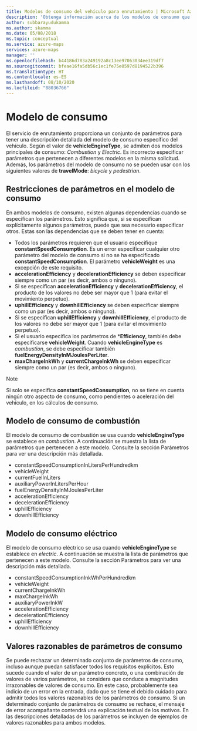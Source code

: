 ```yaml
---
title: Modelos de consumo del vehículo para enrutamiento | Microsoft Azure Maps
description: 'Obtenga información acerca de los modelos de consumo que Azure Maps admite: combustión y electricidad. Vea qué parámetros usa cada modelo y sus restricciones.'
author: subbarayudukamma
ms.author: skamma
ms.date: 05/08/2018
ms.topic: conceptual
ms.service: azure-maps
services: azure-maps
manager: ''
ms.openlocfilehash: b44186d783a249192a8c13ee97063034ee319df7
ms.sourcegitcommit: bfeae16fa5db56c1ec1fe75e0597d8194522b396
ms.translationtype: HT
ms.contentlocale: es-ES
ms.lasthandoff: 08/10/2020
ms.locfileid: "88036766"
---
```

# <a name="consumption-model"></a>Modelo de consumo

El servicio de enrutamiento proporciona un conjunto de parámetros para tener una descripción detallada del modelo de consumo específico del vehículo.
Según el valor de **vehicleEngineType**, se admiten dos modelos principales de consumo: _Combustion_ y _Electric_. Es incorrecto especificar parámetros que pertenecen a diferentes modelos en la misma solicitud. Además, los parámetros del modelo de consumo no se pueden usar con los siguientes valores de **travelMode**: _bicycle_ y _pedestrian_.

## <a name="parameter-constraints-for-consumption-model"></a>Restricciones de parámetros en el modelo de consumo

En ambos modelos de consumo, existen algunas dependencias cuando se especifican los parámetros. Esto significa que, si se especifican explícitamente algunos parámetros, puede que sea necesario especificar otros. Estas son las dependencias que se deben tener en cuenta:

* Todos los parámetros requieren que el usuario especifique **constantSpeedConsumption**. Es un error especificar cualquier otro parámetro del modelo de consumo si no se ha especificado **constantSpeedConsumption**. El parámetro **vehicleWeight** es una excepción de este requisito.
* **accelerationEfficiency** y **decelerationEfficiency** se deben especificar siempre como un par (es decir, ambos o ninguno).
* Si se especifican **accelerationEfficiency** y **decelerationEfficiency**, el producto de los valores no debe ser mayor que 1 (para evitar el movimiento perpetuo).
* **uphillEfficiency** y **downhillEfficiency** se deben especificar siempre como un par (es decir, ambos o ninguno).
* Si se especifican **uphillEfficiency** y **downhillEfficiency**, el producto de los valores no debe ser mayor que 1 (para evitar el movimiento perpetuo).
* Si el usuario especifica los parámetros de \*__Efficiency__, también debe especificarse **vehicleWeight**. Cuando **vehicleEngineType** es _combustion_, se debe especificar también **fuelEnergyDensityInMJoulesPerLiter**.
* **maxChargeInkWh** y **currentChargeInkWh** se deben especificar siempre como un par (es decir, ambos o ninguno).

> [!NOTE]
> Si solo se especifica **constantSpeedConsumption**, no se tiene en cuenta ningún otro aspecto de consumo, como pendientes o aceleración del vehículo, en los cálculos de consumo.

## <a name="combustion-consumption-model"></a>Modelo de consumo de combustión

El modelo de consumo de combustión se usa cuando **vehicleEngineType** se establece en _combustion_.
A continuación se muestra la lista de parámetros que pertenecen a este modelo. Consulte la sección Parámetros para ver una descripción más detallada.

* constantSpeedConsumptionInLitersPerHundredkm
* vehicleWeight
* currentFuelInLiters
* auxiliaryPowerInLitersPerHour
* fuelEnergyDensityInMJoulesPerLiter
* accelerationEfficiency
* decelerationEfficiency
* uphillEfficiency
* downhillEfficiency

## <a name="electric-consumption-model"></a>Modelo de consumo eléctrico

El modelo de consumo eléctrico se usa cuando **vehicleEngineType** se establece en _electric_.
A continuación se muestra la lista de parámetros que pertenecen a este modelo. Consulte la sección Parámetros para ver una descripción más detallada.

* constantSpeedConsumptionInkWhPerHundredkm
* vehicleWeight
* currentChargeInkWh
* maxChargeInkWh
* auxiliaryPowerInkW
* accelerationEfficiency
* decelerationEfficiency
* uphillEfficiency
* downhillEfficiency

## <a name="sensible-values-of-consumption-parameters"></a>Valores razonables de parámetros de consumo

Se puede rechazar un determinado conjunto de parámetros de consumo, incluso aunque puedan satisfacer todos los requisitos explícitos. Esto sucede cuando el valor de un parámetro concreto, o una combinación de valores de varios parámetros, se considera que conduce a magnitudes irrazonables de valores de consumo. En este caso, probablemente sea indicio de un error en la entrada, dado que se tiene el debido cuidado para admitir todos los valores razonables de los parámetros de consumo. Si un determinado conjunto de parámetros de consumo se rechace, el mensaje de error acompañante contendrá una explicación textual de los motivos.
En las descripciones detalladas de los parámetros se incluyen de ejemplos de valores razonables para ambos modelos.
